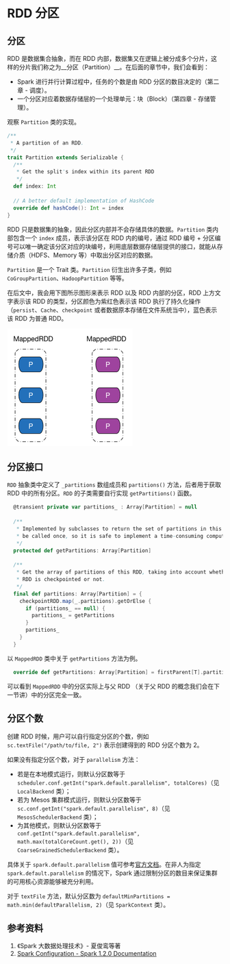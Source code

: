 # RDD 分区

## 分区
RDD 是数据集合抽象，而在 RDD 内部，数据集又在逻辑上被分成多个分片，这样的分片我们称之为__分区（Partition）__。在后面的章节中，我们会看到：

- Spark 进行并行计算过程中，任务的个数是由 RDD 分区的数目决定的（第二章 - 调度）。
- 一个分区对应着数据存储层的一个处理单元：块（Block）（第四章 - 存储管理）。

观察 `Partition` 类的实现。

``` scala
/**
 * A partition of an RDD.
 */
trait Partition extends Serializable {
  /**
   * Get the split's index within its parent RDD
   */
  def index: Int

  // A better default implementation of HashCode
  override def hashCode(): Int = index
}
```

RDD 只是数据集的抽象，因此分区内部并不会存储具体的数据。`Partition` 类内部包含一个 `index` 成员，表示该分区在 RDD 内的编号，通过 RDD 编号 + 分区编号可以唯一确定该分区对应的块编号，利用底层数据存储层提供的接口，就能从存储介质（HDFS、Memory 等）中取出分区对应的数据。

`Partition` 是一个 Trait 类。`Partition` 衍生出许多子类，例如 `CoGroupPartition`、`HadoopPartition` 等等。

在后文中，我会用下图所示图形来表示 RDD 以及 RDD 内部的分区，RDD 上方文字表示该 RDD 的类型，分区颜色为紫红色表示该 RDD 执行了持久化操作（`persist`、`Cache`、`checkpoint` 或者数据原本存储在文件系统当中），蓝色表示该 RDD 为普通 RDD。

![RDD and Partition](../media/images/section1/RDDAndPartition.png)

## 分区接口
`RDD` 抽象类中定义了 `_partitions` 数组成员和 `partitions()` 方法，后者用于获取 RDD 中的所有分区。`RDD` 的子类需要自行实现 `getPartitions()` 函数。
 
``` scala
  @transient private var partitions_ : Array[Partition] = null
  
  /**
   * Implemented by subclasses to return the set of partitions in this RDD. This method will only
   * be called once, so it is safe to implement a time-consuming computation in it.
   */
  protected def getPartitions: Array[Partition]

  /**
   * Get the array of partitions of this RDD, taking into account whether the
   * RDD is checkpointed or not.
   */
  final def partitions: Array[Partition] = {
    checkpointRDD.map(_.partitions).getOrElse {
      if (partitions_ == null) {
        partitions_ = getPartitions
      }
      partitions_
    }
  }
```

以 `MappedRDD` 类中关于 `getPartitions` 方法为例。

``` scala
  override def getPartitions: Array[Partition] = firstParent[T].partitions
```

可以看到 `MappedRDD` 中的分区实际上与父 RDD （关于父 RDD 的概念我们会在下一节讲）中的分区完全一致。


## 分区个数
创建 RDD 时候，用户可以自行指定分区的个数，例如 ` sc.textFile("/path/to/file, 2")` 表示创建得到的 RDD 分区个数为 2。

如果没有指定分区个数，对于 `parallelism` 方法：

  - 若是在本地模式运行，则默认分区数等于 `scheduler.conf.getInt("spark.default.parallelism", totalCores)`（见 `LocalBackend` 类）；
  - 若为 Mesos 集群模式运行，则默认分区数等于 `sc.conf.getInt("spark.default.parallelism", 8)`（见 `MesosSchedulerBackend` 类）；
  - 为其他模式，则默认分区数等于 `conf.getInt("spark.default.parallelism", math.max(totalCoreCount.get(), 2))`（见 `CoarseGrainedSchedulerBackend` 类）。

具体关于 `spark.default.parallelism` 值可参考[官方文档](https://spark.apache.org/docs/1.2.0/configuration.html)。在非人为指定 `spark.default.parallelism` 的情况下，Spark 通过限制分区的数目来保证集群的可用核心资源能够被充分利用。

对于 `textFile` 方法，默认分区数为 `defaultMinPartitions = math.min(defaultParallelism, 2)`（见 `SparkContext` 类）。

## 参考资料
1. 《Spark 大数据处理技术》- 夏俊鸾等著
2.  [Spark Configuration - Spark 1.2.0 Documentation](https://spark.apache.org/docs/1.2.0/configuration.html)
